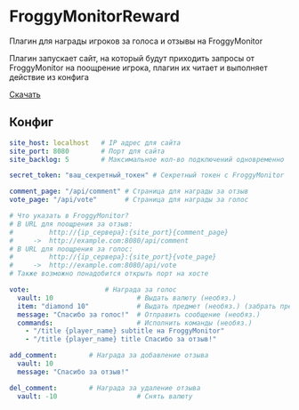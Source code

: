 # FroggyMonitorReward
Плагин для награды игроков за голоса и отзывы на FroggyMonitor

Плагин запускает сайт,
на который будут приходить запросы от
FroggyMonitor на поощрение игрока,
плагин их читает и выполняет действие из конфига

[Скачать](https://github.com/MeexReay/FroggyMonitorReward/releases/latest)

## Конфиг
```yml
site_host: localhost   # IP адрес для сайта
site_port: 8080        # Порт для сайта
site_backlog: 5        # Максимальное кол-во подключений одновременно

secret_token: "ваш_секретный_токен" # Секретный токен с FroggyMonitor

comment_page: "/api/comment" # Страница для награды за отзыв
vote_page: "/api/vote"       # Страница для награды за голос

# Что указать в FroggyMonitor?
# В URL для поощрения за отзыв: 
#         http://{ip_сервера}:{site_port}{comment_page}  
#     ->  http://example.com:8080/api/comment
# В URL для поощрения за голос: 
#         http://{ip_сервера}:{site_port}{vote_page}     
#     ->  http://example.com:8080/api/vote
# Также возможно понадобится открыть порт на хосте

vote:                   # Награда за голос
  vault: 10                     # Выдать валюту (необяз.)
  item: "diamond 10"            # Выдать предмет (необяз.) (забрать предмет нельзя)
  message: "Спасибо за голос!"  # Отправить сообщение (необяз.)
  commands:                     # Исполнить команды (необяз.)
    - "/title {player_name} subtitle на FroggyMonitor"
    - "/title {player_name} title Спасибо за отзыв!"

add_comment:        # Награда за добавление отзыва
  vault: 10
  message: "Спасибо за отзыв!"

del_comment:        # Награда за удаление отзыва
  vault: -10                    # Снять валюту
```

